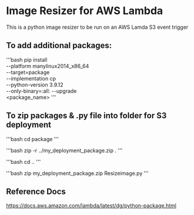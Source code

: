# Image Resizer for AWS Lambda

This is a python image resizer to be run on an AWS Lamda S3 event trigger

## To add additional packages:

'''bash
pip install \
--platform manylinux2014_x86_64 \
--target=package \
--implementation cp \
--python-version 3.9.12 \
--only-binary=:all: --upgrade \
<package_name>
'''

## To zip packages & .py file into folder for S3 deployment

'''bash
cd package
'''

'''bash
zip -r ../my_deployment_package.zip .
'''

'''bash
cd ..
'''

'''bash
zip my_deployment_package.zip Resizeimage.py
'''

## Reference Docs
https://docs.aws.amazon.com/lambda/latest/dg/python-package.html 